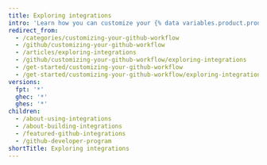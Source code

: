 ```yaml
---
title: Exploring integrations
intro: 'Learn how you can customize your {% data variables.product.prodname_dotcom %} workflow with integrations.'
redirect_from:
  - /categories/customizing-your-github-workflow
  - /github/customizing-your-github-workflow
  - /articles/exploring-integrations
  - /github/customizing-your-github-workflow/exploring-integrations
  - /get-started/customizing-your-github-workflow
  - /get-started/customizing-your-github-workflow/exploring-integrations
versions:
  fpt: '*'
  ghec: '*'
  ghes: '*'
children:
  - /about-using-integrations
  - /about-building-integrations
  - /featured-github-integrations
  - /github-developer-program
shortTitle: Exploring integrations
---
```

